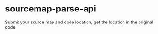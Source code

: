 # sourcemap-parse-api
Submit your source map and code location, get the location in the original code 
